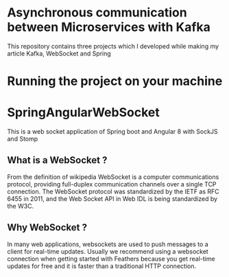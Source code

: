 # Asynchronous communication between Microservices with Kafka
This repository contains three projects which I developed while making my article Kafka, WebSocket and Spring

# Running the project on your machine



# SpringAngularWebSocket
This is a web socket application of Spring boot and Angular 8 with SockJS and Stomp

## What is a WebSocket ?
From the definition of wikipedia WebSocket is a computer communications protocol, providing full-duplex communication channels over a single TCP connection. The WebSocket protocol was standardized by the IETF as RFC 6455 in 2011, and the Web Socket API in Web IDL is being standardized by the W3C.
## Why WebSocket ?
In many web applications, websockets are used to push messages to a client for real-time updates. Usually we recommend using a websocket connection when getting started with Feathers because you get real-time updates for free and it is faster than a traditional HTTP connection.


